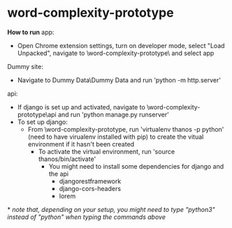 # word-complexity-prototype

**How to run**
app:
- Open Chrome extension settings, turn on developer mode, select "Load Unpacked", navigate to \word-complexity-prototype\ and select app

Dummy site:
- Navigate to Dummy Data\Dummy Data and run 'python -m http.server'

api:
- If django is set up and activated, navigate to \word-complexity-prototype\api and run 'python manage.py runserver'
- To set up django:
  - From \word-complexity-prototype, run 'virtualenv thanos -p python' (need to have virualenv installed with pip) to create the vitual environment if it hasn't been created
	- To activate the virtual environment, run 'source thanos/bin/activate'
		- You might need to install some dependencies for django and the api
			- djangorestframework
			- django-cors-headers
			- lorem

\* *note that, depending on your setup, you might need to type "python3" instead of "python" when typing the commands above*
